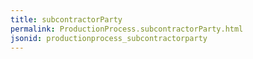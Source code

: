 ```yaml
---
title: subcontractorParty
permalink: ProductionProcess.subcontractorParty.html
jsonid: productionprocess_subcontractorparty
---
```

